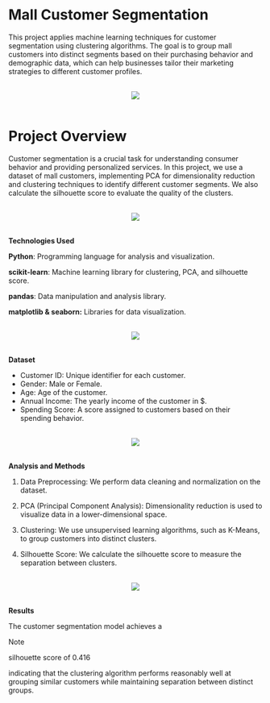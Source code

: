 



# Mall Customer Segmentation

This project applies machine learning techniques for customer segmentation using clustering algorithms. The goal is to group mall customers into distinct segments based on their purchasing behavior and demographic data, which can help businesses tailor their marketing strategies to different customer profiles.

<br>
<div align="center">
    <img src="https://user-images.githubusercontent.com/73097560/115834477-dbab4500-a447-11eb-908a-139a6edaec5c.gif" />
</div>
<br>

# Project Overview
Customer segmentation is a crucial task for understanding consumer behavior and providing personalized services. In this project, we use a dataset of mall customers, implementing PCA for dimensionality reduction and clustering techniques to identify different customer segments. We also calculate the silhouette score to evaluate the quality of the clusters.



<br>
<div align="center">
    <img src="https://user-images.githubusercontent.com/73097560/115834477-dbab4500-a447-11eb-908a-139a6edaec5c.gif" />
</div>
<br>

 **Technologies Used**


  **Python**:  Programming language for analysis and visualization.
  
  **scikit-learn**:  Machine learning library for clustering, PCA, and silhouette score.
  
  **pandas**:  Data manipulation and analysis library.
  
  **matplotlib & seaborn:** Libraries for data visualization.


<br>
<div align="center">
    <img src="https://user-images.githubusercontent.com/73097560/115834477-dbab4500-a447-11eb-908a-139a6edaec5c.gif" />
</div>
<br>


 **Dataset**
- Customer ID: Unique identifier for each customer.
- Gender: Male or Female.
- Age: Age of the customer.
- Annual Income: The yearly income of the customer in $.
- Spending Score: A score assigned to customers based on their spending behavior.



<br>
<div align="center">
    <img src="https://user-images.githubusercontent.com/73097560/115834477-dbab4500-a447-11eb-908a-139a6edaec5c.gif" />
</div>
<br>


**Analysis and Methods**
  
1. Data Preprocessing: We perform data cleaning and normalization on the dataset.

2. PCA (Principal Component Analysis): Dimensionality reduction is used to visualize data in a lower-dimensional space.

3. Clustering: We use unsupervised learning algorithms, such as K-Means, to group customers into distinct clusters.

4. Silhouette Score: We calculate the silhouette score to measure the separation between clusters.



<br>
<div align="center">
    <img src="https://user-images.githubusercontent.com/73097560/115834477-dbab4500-a447-11eb-908a-139a6edaec5c.gif" />
</div>
<br>


**Results**

The customer segmentation model achieves a 
> [!NOTE] 
> silhouette score of 0.416

indicating that the clustering algorithm performs reasonably well at grouping similar customers while maintaining separation between distinct groups.


  
